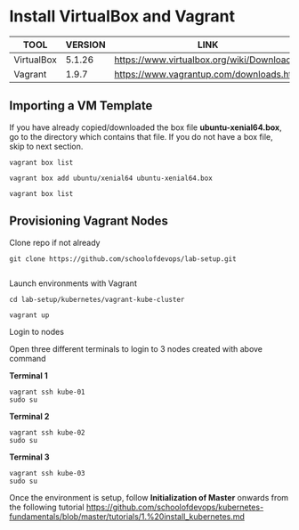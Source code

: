 # Install VirtualBox and Vagrant

| TOOL  | VERSION  |  LINK |
|---|---|---|
| VirtualBox  |   5.1.26  |   https://www.virtualbox.org/wiki/Downloads |
| Vagrant  | 1.9.7   | https://www.vagrantup.com/downloads.html   |  




## Importing a VM Template

If you have already copied/downloaded the box file **ubuntu-xenial64.box**, go to the directory which contains that file. If you do not have a box file, skip to next section.

```
vagrant box list

vagrant box add ubuntu/xenial64 ubuntu-xenial64.box

vagrant box list

```

## Provisioning Vagrant Nodes

Clone repo if not already

```
git clone https://github.com/schoolofdevops/lab-setup.git


```

Launch environments with Vagrant

```
cd lab-setup/kubernetes/vagrant-kube-cluster

vagrant up

```

Login to nodes

Open three different terminals to login to 3 nodes created with above command

**Terminal 1**
```
vagrant ssh kube-01
sudo su

```
**Terminal 2**

```
vagrant ssh kube-02
sudo su
```

**Terminal 3**

```
vagrant ssh kube-03
sudo su
```


Once the environment is setup, follow **Initialization of Master** onwards from the following tutorial
https://github.com/schoolofdevops/kubernetes-fundamentals/blob/master/tutorials/1.%20install_kubernetes.md
